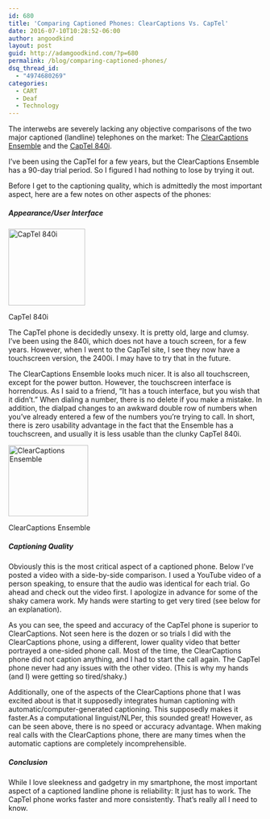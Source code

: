```yaml
---
id: 680
title: 'Comparing Captioned Phones: ClearCaptions Vs. CapTel'
date: 2016-07-10T10:28:52-06:00
author: angoodkind
layout: post
guid: http://adamgoodkind.com/?p=680
permalink: /blog/comparing-captioned-phones/
dsq_thread_id:
  - "4974680269"
categories:
  - CART
  - Deaf
  - Technology
---
```

The interwebs are severely lacking any objective comparisons of the two major captioned (landline) telephones on the market: The [ClearCaptions Ensemble](http://www.clearcaptions.com/Content/athome) and the [CapTel 840i](http://www.captel.com/captel/840i).

I&#8217;ve been using the CapTel for a few years, but the ClearCaptions Ensemble has a 90-day trial period. So I figured I had nothing to lose by trying it out.

Before I get to the captioning quality, which is admittedly the most important aspect, here are a few notes on other aspects of the phones:

##### Appearance/User Interface

<div style="width: 162px" class="wp-caption alignright">
  <img src="http://www.captel.com/images/840i/captel-840i.jpg" alt="CapTel 840i" width="152" height="152" />
  
  <p class="wp-caption-text">
    CapTel 840i
  </p>
</div>

The CapTel phone is decidedly unsexy. It is pretty old, large and clumsy. I&#8217;ve been using the 840i, which does not have a touch screen, for a few years. However, when I went to the CapTel site, I see they now have a touchscreen version, the 2400i. I may have to try that in the future.

The ClearCaptions Ensemble looks much nicer. It is also all touchscreen, except for the power button. However, the touchscreen interface is horrendous. As I said to a friend, &#8220;It has a touch interface, but you wish that it didn&#8217;t.&#8221; When dialing a number, there is no delete if you make a mistake. In addition, the dialpad changes to an awkward double row of numbers when you&#8217;ve already entered a few of the numbers you&#8217;re trying to call. In short, there is zero usability advantage in the fact that the Ensemble has a touchscreen, and usually it is less usable than the clunky CapTel 840i.

<div style="width: 168px" class="wp-caption alignright">
  <img class="" src="http://www.clearcaptions.com/images/ThorB-Ensemble_CC.png" alt="ClearCaptions Ensemble" width="158" height="141" />
  
  <p class="wp-caption-text">
    ClearCaptions Ensemble
  </p>
</div>

##### Captioning Quality

Obviously this is the most critical aspect of a captioned phone. Below I&#8217;ve posted a video with a side-by-side comparison. I used a YouTube video of a person speaking, to ensure that the audio was identical for each trial. Go ahead and check out the video first. I apologize in advance for some of the shaky camera work. My hands were starting to get very tired (see below for an explanation).



As you can see, the speed and accuracy of the CapTel phone is superior to ClearCaptions. Not seen here is the dozen or so trials I did with the ClearCaptions phone, using a different, lower quality video that better portrayed a one-sided phone call. Most of the time, the ClearCaptions phone did not caption anything, and I had to start the call again. The CapTel phone never had any issues with the other video. (This is why my hands (and I) were getting so tired/shaky.)

Additionally, one of the aspects of the ClearCaptions phone that I was excited about is that it supposedly integrates human captioning with automatic/computer-generated captioning. This supposedly makes it faster.As a computational linguist/NLPer, this sounded great! However, as can be seen above, there is no speed or accuracy advantage. When making real calls with the ClearCaptions phone, there are many times when the automatic captions are completely incomprehensible.

##### Conclusion

While I love sleekness and gadgetry in my smartphone, the most important aspect of a captioned landline phone is reliability: It just has to work. The CapTel phone works faster and more consistently. That&#8217;s really all I need to know.